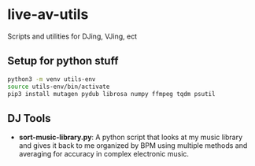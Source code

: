 # live-av-utils
Scripts and utilities for DJing, VJing, ect

## Setup for python stuff
```bash
python3 -m venv utils-env
source utils-env/bin/activate 
pip3 install mutagen pydub librosa numpy ffmpeg tqdm psutil
```

## DJ Tools
- **sort-music-library.py**: A python script that looks at my music library and gives it back to me organized by BPM using multiple methods and averaging for accuracy in complex electronic music. 
